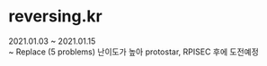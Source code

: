 # reversing.kr
2021.01.03 ~ 2021.01.15<br>
~ Replace (5 problems)
난이도가 높아 protostar, RPISEC 후에 도전예정
